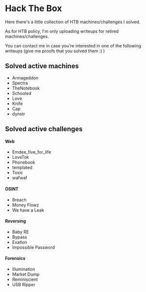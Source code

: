 # Hack The Box

Here there's a little collection of HTB machines/challenges I solved. 

As for HTB policy, I'm only uploading writeups for retired machines/challenges.

You can contact me in case you're interested in one of the following writeups (give me proofs that you solved them :) )


## Solved active machines

- Armageddon 
- Spectra
- TheNotebook
- Schooled
- Love
- Knife
- Cap
- dynstr

## Solved active challenges

#### Web  
- Emdee_five_for_life 
- LoveTok 
- Phonebook 
- templated 
- Toxic 
- wafwaf 

#### OSINT  
- Breach 
- Money Flowz 
- We have a Leak 

#### Reversing  
- Baby RE
- Bypass 
- Exatlon 
- Impossible Password

#### Forensics  
- Illumination 
- Market Dump 
- Reminiscient 
- USB Ripper

